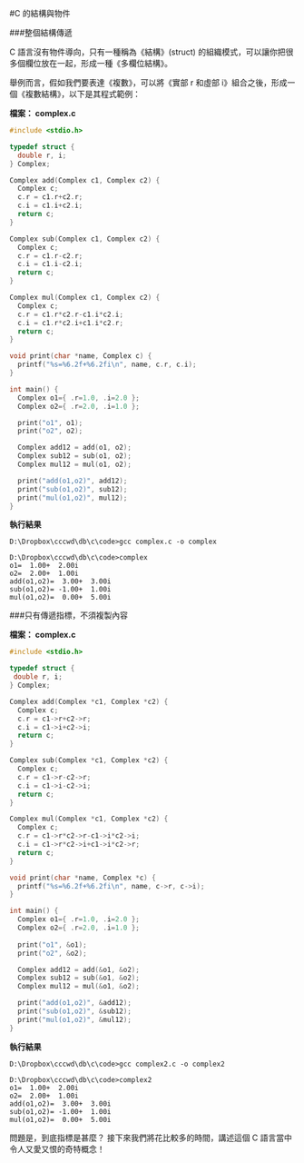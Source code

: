 #C 的結構與物件

###整個結構傳遞

C 語言沒有物件導向，只有一種稱為《結構》(struct) 的組織模式，可以讓你把很多個欄位放在一起，形成一種《多欄位結構》。

舉例而言，假如我們要表達《複數》，可以將《實部 r 和虛部 i》組合之後，形成一個《複數結構》，以下是其程式範例：

**檔案： complex.c**

```c
#include <stdio.h>

typedef struct {
  double r, i;
} Complex;

Complex add(Complex c1, Complex c2) {
  Complex c;
  c.r = c1.r+c2.r;
  c.i = c1.i+c2.i;
  return c;
}

Complex sub(Complex c1, Complex c2) {
  Complex c;
  c.r = c1.r-c2.r;
  c.i = c1.i-c2.i;
  return c;
}

Complex mul(Complex c1, Complex c2) {
  Complex c;
  c.r = c1.r*c2.r-c1.i*c2.i;
  c.i = c1.r*c2.i+c1.i*c2.r;
  return c;
}

void print(char *name, Complex c) {
  printf("%s=%6.2f+%6.2fi\n", name, c.r, c.i);
}

int main() {
  Complex o1={ .r=1.0, .i=2.0 };
  Complex o2={ .r=2.0, .i=1.0 };

  print("o1", o1);
  print("o2", o2);

  Complex add12 = add(o1, o2);
  Complex sub12 = sub(o1, o2);
  Complex mul12 = mul(o1, o2);

  print("add(o1,o2)", add12);
  print("sub(o1,o2)", sub12);
  print("mul(o1,o2)", mul12);
}
```

**執行結果**

    D:\Dropbox\cccwd\db\c\code>gcc complex.c -o complex

    D:\Dropbox\cccwd\db\c\code>complex
    o1=  1.00+  2.00i
    o2=  2.00+  1.00i
    add(o1,o2)=  3.00+  3.00i
    sub(o1,o2)= -1.00+  1.00i
    mul(o1,o2)=  0.00+  5.00i
###只有傳遞指標，不須複製內容

**檔案： complex.c**

```c
#include <stdio.h>

typedef struct {
 double r, i;
} Complex;

Complex add(Complex *c1, Complex *c2) {
  Complex c;
  c.r = c1->r+c2->r;
  c.i = c1->i+c2->i;
  return c;
}

Complex sub(Complex *c1, Complex *c2) {
  Complex c;
  c.r = c1->r-c2->r;
  c.i = c1->i-c2->i;
  return c;
}

Complex mul(Complex *c1, Complex *c2) {
  Complex c;
  c.r = c1->r*c2->r-c1->i*c2->i;
  c.i = c1->r*c2->i+c1->i*c2->r;
  return c;
}

void print(char *name, Complex *c) {
  printf("%s=%6.2f+%6.2fi\n", name, c->r, c->i);
}

int main() {
  Complex o1={ .r=1.0, .i=2.0 };
  Complex o2={ .r=2.0, .i=1.0 };
  
  print("o1", &o1);
  print("o2", &o2);

  Complex add12 = add(&o1, &o2);
  Complex sub12 = sub(&o1, &o2);
  Complex mul12 = mul(&o1, &o2);

  print("add(o1,o2)", &add12);
  print("sub(o1,o2)", &sub12);
  print("mul(o1,o2)", &mul12);
}
```

**執行結果**

    D:\Dropbox\cccwd\db\c\code>gcc complex2.c -o complex2

    D:\Dropbox\cccwd\db\c\code>complex2
    o1=  1.00+  2.00i
    o2=  2.00+  1.00i
    add(o1,o2)=  3.00+  3.00i
    sub(o1,o2)= -1.00+  1.00i
    mul(o1,o2)=  0.00+  5.00i
問題是，到底指標是甚麼？ 接下來我們將花比較多的時間，講述這個 C 語言當中令人又愛又恨的奇特概念！